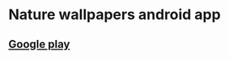 # Nature wallpapers android app
## [Google play](https://play.google.com/store/apps/details?id=com.kuzalex.nature_wallpapers)
